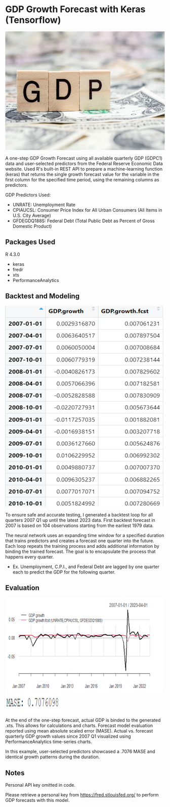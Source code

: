 # GDP Growth Forecast with Keras (Tensorflow)

<img src="Screenshots/gdp.jpg" width="650" height="375" />

A one-step GDP Growth Forecast using all available quarterly GDP (GDPC1) data and user-selected predictors from the Federal Reserve Economic Data website. 
Used R's built-in REST API to prepare a machine-learning function (keras) that returns the single growth forecast value for the variable in the first column 
for the specified time period, using the remaining columns as predictors.

GDP Predictors Used:
- UNRATE: Unemployment Rate
- CPIAUCSL: Consumer Price Index for All Urban Consumers (All Items in U.S. City Average)
- GFDEGDQ188S: Federal Debt (Total Public Debt as Percent of Gross Domestic Product)

## Packages Used 
R 4.3.0
- keras
- fredr
- xts
- PerformanceAnalytics

## Backtest and Modeling
<img src="Screenshots/Screenshot 2023-06-25 181554.png" width="550" height="635" />

To ensure safe and accurate testing, I generated a backtest loop for all quarters 2007 Q1 up until the latest 2023 data. First
backtest forecast in 2007 is based on 104 observations starting from the earliest 1979 data. 

The neural network uses an expanding time window for a specified duration that trains predictors and creates a forecast one
quarter into the future. Each loop repeats the training process and adds additional information by binding the trained forecast. 
The goal is to encapsulate the process that happens every quarter. 
- Ex. Unemployment, C.P.I., and Federal Debt are lagged by one quarter each to predict the GDP for the following quarter. 

## Evaluation 
<img src="Screenshots/Forecast.png" width="500" height="300" />
<img src="Screenshots/mase.png" width="175" height="60" />

At the end of the one-step forecast, actual GDP is binded to the generated .xts. This allows for calculations and charts.
Forecast model evaluation reported using mean absolute scaled error (MASE). Actual vs. forecast quarterly 
GDP growth values since 2007 Q1 visualized using PerformanceAnalytics time-series charts.

In this example, user-selected predictors showcased a .7076 MASE and identical growth 
patterns during the duration.

## Notes
Personal API key omitted in code. 

Please retrieve a personal key from https://fred.stlouisfed.org/ to perform GDP forecasts with this model.
  
